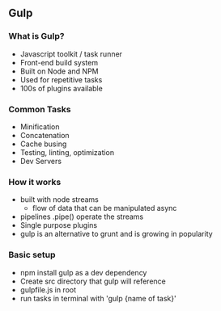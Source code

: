 ## Gulp

### What is Gulp?
- Javascript toolkit / task runner
- Front-end build system
- Built on Node and NPM
- Used for repetitive tasks
- 100s of plugins available

### Common Tasks
- Minification
- Concatenation
- Cache busing
- Testing, linting, optimization
- Dev Servers

### How it works
- built with node streams
  - flow of data that can be manipulated async
- pipelines .pipe() operate the streams
- Single purpose plugins
- gulp is an alternative to grunt and is growing in popularity


### Basic setup
- npm install gulp as a dev dependency
- Create src directory that gulp will reference
- gulpfile.js in root   
- run tasks in terminal with 'gulp {name of task}'
